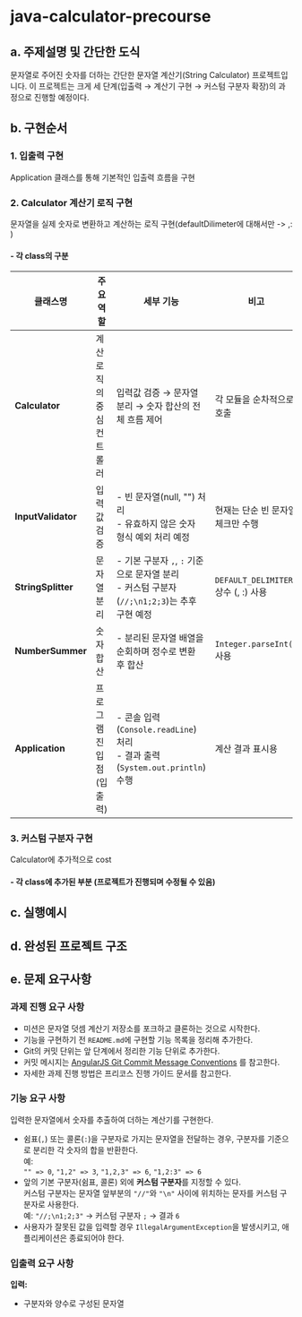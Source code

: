 # java-calculator-precourse
## a. 주제설명 및 간단한 도식
문자열로 주어진 숫자를 더하는 간단한 문자열 계산기(String Calculator) 프로젝트입니다.
이 프로젝트는 크게 세 단계(입출력 → 계산기 구현 → 커스텀 구분자 확장)의 과정으로 진행할 예정이다.

## b. 구현순서
### 1. 입출력 구현
Application 클래스를 통해 기본적인 입출력 흐름을 구현

### 2. Calculator 계산기 로직 구현
문자열을 실제 숫자로 변환하고 계산하는 로직 구현(defaultDilimeter에 대해서만 -> ,: )
#### - 각 class의 구분
| 클래스명               | 주요 역할          | 세부 기능                                                              | 비고                         |        |
| ------------------ | -------------- | ------------------------------------------------------------------ | -------------------------- | ------ |
| **Calculator**     | 계산 로직의 중심 컨트롤러 | 입력값 검증 → 문자열 분리 → 숫자 합산의 전체 흐름 제어                                  | 각 모듈을 순차적으로 호출             |        |
| **InputValidator** | 입력값 검증         | - 빈 문자열(null, "") 처리<br>- 유효하지 않은 숫자 형식 예외 처리 예정                   | 현재는 단순 빈 문자열 체크만 수행        |        |
| **StringSplitter** | 문자열 분리         | - 기본 구분자 `,`, `:` 기준으로 문자열 분리<br>- 커스텀 구분자(`//;\n1;2;3`)는 추후 구현 예정 | `DEFAULT_DELIMITERS` 상수 (, :)  사용 |
| **NumberSummer**   | 숫자 합산          | - 분리된 문자열 배열을 순회하며 정수로 변환 후 합산                                     | `Integer.parseInt()` 사용    |        |
| **Application**    | 프로그램 진입점 (입출력) | - 콘솔 입력(`Console.readLine`) 처리<br>- 결과 출력(`System.out.println`) 수행 | 계산 결과 표시용                  |        |


### 3. 커스텀 구분자 구현
Calculator에 추가적으로 cost
#### - 각 class에 추가된 부분 (프로젝트가 진행되며 수정될 수 있음)


## c. 실행예시

## d. 완성된 프로젝트 구조

## e. 문제 요구사항
### 과제 진행 요구 사항
- 미션은 문자열 덧셈 계산기 저장소를 포크하고 클론하는 것으로 시작한다.  
- 기능을 구현하기 전 `README.md`에 구현할 기능 목록을 정리해 추가한다.  
- Git의 커밋 단위는 앞 단계에서 정리한 기능 단위로 추가한다.  
- 커밋 메시지는 [AngularJS Git Commit Message Conventions](https://github.com/angular/angular.js/blob/master/DEVELOPERS.md#commits) 를 참고한다.  
- 자세한 과제 진행 방법은 프리코스 진행 가이드 문서를 참고한다.

### 기능 요구 사항
입력한 문자열에서 숫자를 추출하여 더하는 계산기를 구현한다.

- 쉼표(`,`) 또는 콜론(`:`)을 구분자로 가지는 문자열을 전달하는 경우, 구분자를 기준으로 분리한 각 숫자의 합을 반환한다.  
  예:  
  `"" => 0`, `"1,2" => 3`, `"1,2,3" => 6`, `"1,2:3" => 6`
- 앞의 기본 구분자(쉼표, 콜론) 외에 **커스텀 구분자**를 지정할 수 있다.  
  커스텀 구분자는 문자열 앞부분의 `"//"`와 `"\n"` 사이에 위치하는 문자를 커스텀 구분자로 사용한다.  
  예: `"//;\n1;2;3"` → 커스텀 구분자 `;` → 결과 `6`
- 사용자가 잘못된 값을 입력할 경우 `IllegalArgumentException`을 발생시키고, 애플리케이션은 종료되어야 한다.

### 입출력 요구 사항
**입력:**  
- 구분자와 양수로 구성된 문자열
